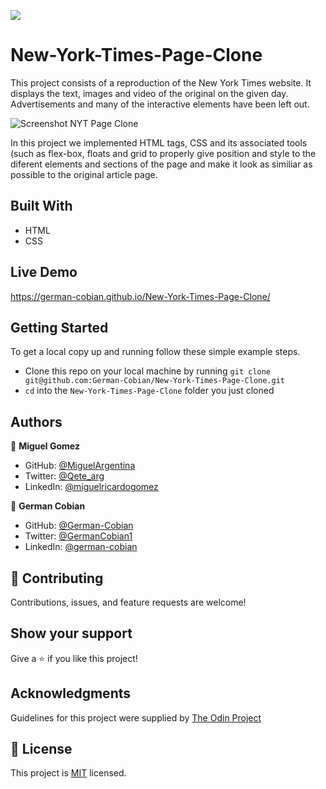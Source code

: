![](https://img.shields.io/badge/Microverse-blueviolet)

# New-York-Times-Page-Clone

This project consists of a reproduction of the New York Times website. It displays the text, images and video of the original on the given day. Advertisements and many of the interactive elements have been left out.

![Screenshot NYT Page Clone](https://user-images.githubusercontent.com/68709712/112506080-a4634e80-8d4a-11eb-98b4-3ea29bc16dec.png)

In this project we implemented HTML tags, CSS and its associated tools (such as flex-box, floats and grid to properly give position and style to the diferent elements and sections of the page and make it look as similiar as possible to the original article page.


## Built With

- HTML
- CSS


## Live Demo

https://german-cobian.github.io/New-York-Times-Page-Clone/


## Getting Started

To get a local copy up and running follow these simple example steps.

* Clone this repo on your local machine by running `git clone git@github.com:German-Cobian/New-York-Times-Page-Clone.git`
* `cd` into the `New-York-Times-Page-Clone` folder you just cloned


## Authors

👤 **Miguel Gomez**

* GitHub: [@MiguelArgentina](https://github.com/MiguelArgentina)
* Twitter: [@Qete_arg](https://twitter.com/Qete_arg)
* LinkedIn: [@miguelricardogomez](https://www.linkedin.com/in/miguelricardogomez)

👤 **German Cobian**

* GitHub: [@German-Cobian](https://github.com/German-Cobian)
* Twitter: [@GermanCobian1](https://twitter.com/GermanCobian1)
* LinkedIn: [@german-cobian](https://www.linkedin.com/in/german-cobian)


## 🤝 Contributing

Contributions, issues, and feature requests are welcome!


## Show your support

Give a ⭐️ if you like this project!


## Acknowledgments

Guidelines for this project were supplied by [The Odin Project](https://www.theodinproject.com/paths/full-stack-javascript/courses/html-and-css/lessons/positioning-and-floating-elements)


## 📝 License

This project is [MIT](https://github.com/German-Cobian/New-York-Times-Page-Clone/blob/main/LICENSE) licensed.